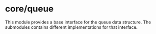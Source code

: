 # core/queue

This module provides a base interface for the queue data structure. The submodules contains different implementations for that interface.
